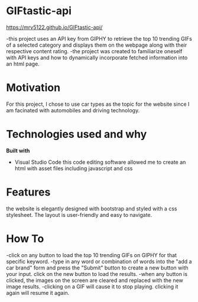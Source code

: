 # GIFtastic-api
 https://mrv5122.github.io/GIFtastic-api/
 
-this project uses an API key from GIPHY to retrieve the top 10 trending GIFs of a selected category and displays them on the webpage along with their respective content rating.
 -the project was created to familiarize oneself with API keys and how to dynamically incorporate fetched information into an html page.
 
 # Motivation
 For this project, I chose to use car types as the topic for the website since I am facinated with automobiles and driving technology. 

# Technologies used and why
<b> Built with</b>
- Visual Studio Code
this code editing software allowed me to create an html with asset files including javascript and css

# Features
the website is elegantly designed with bootstrap and styled with a css stylesheet. The layout is user-friendly and easy to navigate.

# How To
-click on any button to load the top 10 trending GIFs on GIPHY for that specific keyword.
-type in any word or combination of words into the "add a car brand" form and press the "Submit" button to create a new button with your input. click on the new button to load the results.
-when any button is clicked, the images on the screen are cleared and replaced with the new image results.
-clicking on a GIF will cause it to stop playing. clicking it again will resume it again.
